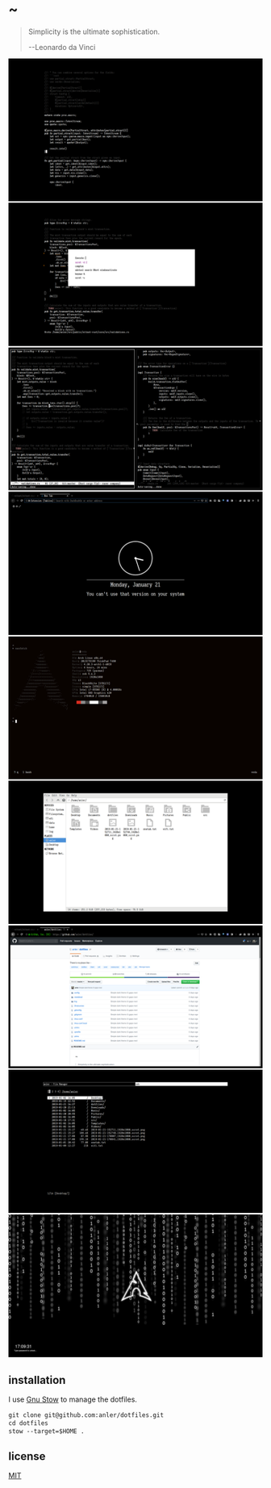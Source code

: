 # ~

> Simplicity is the ultimate sophistication.
>
> --Leonardo da Vinci

![](https://raw.githubusercontent.com/anler/dotfiles/master/img/2019-01-15-115841_1920x1080_scrot.png)
![](https://raw.githubusercontent.com/anler/dotfiles/master/img/2019-01-15-124213_1920x1080_scrot.png)
![](https://raw.githubusercontent.com/anler/dotfiles/master/img/2019-01-15-130914_1920x1080_scrot.png)
![](https://raw.githubusercontent.com/anler/dotfiles/master/img/2019-01-21-152711_1920x1080_scrot.png)
![](https://raw.githubusercontent.com/anler/dotfiles/master/img/2019-01-21-152748_1920x1080_scrot.png)
![](https://raw.githubusercontent.com/anler/dotfiles/master/img/2019-01-21-170807_1920x1080_scrot.png)
![](https://raw.githubusercontent.com/anler/dotfiles/master/img/2019-01-21-170841_1920x1080_scrot.png)
![](https://raw.githubusercontent.com/anler/dotfiles/master/img/2019-01-21-170854_1920x1080_scrot.png)
![](https://raw.githubusercontent.com/anler/dotfiles/master/img/2019-01-21-170931_1920x1080_scrot.png)

## installation

I use [Gnu Stow](https://www.gnu.org/software/stow/) to manage the dotfiles.

``` shell
git clone git@github.com:anler/dotfiles.git
cd dotfiles
stow --target=$HOME .
```

## license

[MIT](http://opensource.org/licenses/MIT)
